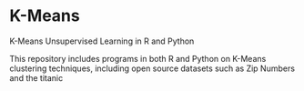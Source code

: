 # K-Means

K-Means Unsupervised Learning in R and Python

This repository includes programs in both R and Python on K-Means clustering techniques, including open source datasets such as 
Zip Numbers and the titanic
